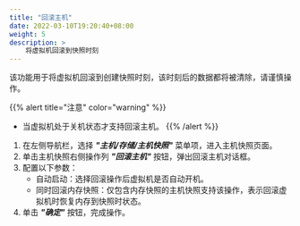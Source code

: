 ```yaml
---
title: "回滚主机"
date: 2022-03-10T19:20:40+08:00
weight: 5
description: >
    将虚拟机回滚到快照时刻
---
```


该功能用于将虚拟机回滚到创建快照时刻，该时刻后的数据都将被清除，请谨慎操作。

{{% alert title="注意" color="warning" %}}
- 当虚拟机处于关机状态才支持回滚主机。
{{% /alert %}}

1. 在左侧导航栏，选择 **_"主机/存储/主机快照"_** 菜单项，进入主机快照页面。
2. 单击主机快照右侧操作列 **_"回滚主机"_** 按钮，弹出回滚主机对话框。
3. 配置以下参数：
    - 自动启动：选择回滚操作后虚拟机是否自动开机。
    - 同时回滚内存快照：仅包含内存快照的主机快照支持该操作，表示回滚虚拟机时恢复内存到快照时状态。
4. 单击 **_"确定"_** 按钮，完成操作。